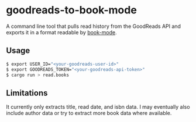 # goodreads-to-book-mode

A command line tool that pulls read history from the GoodReads API and exports
it in a format readable by
[book-mode](https://github.com/spacekookie/book-mode).

## Usage

```bash
$ export USER_ID="<your-goodreads-user-id>"
$ export GOODREADS_TOKEN="<your-goodreads-api-token>"
$ cargo run > read.books
```

## Limitations

It currently only extracts title, read date, and isbn data. I may eventually
also include author data or try to extract more book data where available.
